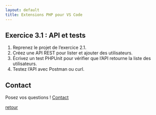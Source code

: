 ```yaml
---
layout: default
title: Extensions PHP pour VS Code
---
```


## Exercice 3.1 : API et tests

1. Reprenez le projet de l’exercice 2.1. 
2. Créez une API REST pour lister et ajouter des utilisateurs. 
3. Écrivez un test PHPUnit pour vérifier que l’API retourne la liste des utilisateurs. 
4. Testez l’API avec Postman ou curl. 

## Contact

Posez vos questions ! [Contact](../../contact.md)


[retour](../../php-advanced.md)
